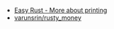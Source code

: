 - [Easy Rust - More about printing](https://erasin.wang/books/easy-rust/Chapter_12.html)
- [varunsrin/rusty_money](https://github.com/varunsrin/rusty_money)
